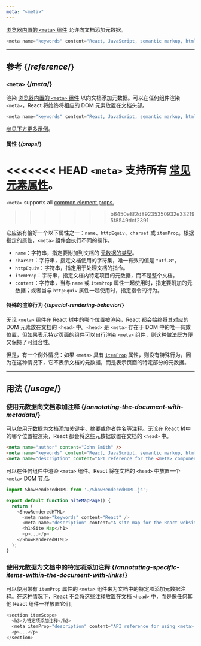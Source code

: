 ```yaml
---
meta: "<meta>"
---
```


<Intro>

[浏览器内置的 `<meta>` 组件](https://developer.mozilla.org/en-US/docs/Web/HTML/Element/meta) 允许向文档添加元数据。

```js
<meta name="keywords" content="React, JavaScript, semantic markup, html" />
```

</Intro>

<InlineToc />

---

## 参考 {/*reference*/}

### `<meta>` {/*meta*/}

渲染 [浏览器内置的 `<meta>` 组件](https://developer.mozilla.org/en-US/docs/Web/HTML/Element/meta) 以向文档添加元数据。可以在任何组件渲染 `<meta>`，React 将始终将相应的 DOM 元素放置在文档头部。

```js
<meta name="keywords" content="React, JavaScript, semantic markup, html" />
```

[参见下方更多示例](#usage)。

#### 属性 {/*props*/}

<<<<<<< HEAD
`<meta>` 支持所有 [常见元素属性](/reference/react-dom/components/common#props)。
=======
`<meta>` supports all [common element props.](/reference/react-dom/components/common#common-props)
>>>>>>> b6450e8f2d89235350932e332195f8549dcf2391

它应该有恰好一个以下属性之一：`name`、`httpEquiv`、`charset` 或 `itemProp`。根据指定的属性，`<meta>` 组件会执行不同的操作。

* `name`：字符串，指定要附加到文档的 [元数据的类型](https://developer.mozilla.org/en-US/docs/Web/HTML/Element/meta/name)。
* `charset`：字符串，指定文档使用的字符集，唯一有效的值是 `"utf-8"`。
* `httpEquiv`：字符串，指定用于处理文档的指令。
* `itemProp`：字符串，指定文档内特定项目的元数据，而不是整个文档。
* `content`：字符串，当与 `name` 或 `itemProp` 属性一起使用时，指定要附加的元数据；或者当与 `httpEquiv` 属性一起使用时，指定指令的行为。

#### 特殊的渲染行为 {/*special-rendering-behavior*/}

无论 `<meta>` 组件在 React 树中的哪个位置被渲染，React 都会始终将其对应的 DOM 元素放在文档的 `<head>` 中。`<head>` 是 `<meta>` 存在于 DOM 中的唯一有效位置，但如果表示特定页面的组件可以自行渲染 `<meta>` 组件，则这种做法既方便又保持了可组合性。

但是，有一个例外情况：如果 `<meta>` 具有 [`itemProp`](https://developer.mozilla.org/en-US/docs/Web/HTML/Global_attributes/itemprop) 属性，则没有特殊行为，因为在这种情况下，它不表示文档的元数据，而是表示页面的特定部分的元数据。

---

## 用法 {/*usage*/}

### 使用元数据向文档添加注释 {/*annotating-the-document-with-metadata*/}

可以使用元数据为文档添加关键字、摘要或作者姓名等注释。无论在 React 树中的哪个位置被渲染，React 都会将这些元数据放置在文档的 `<head>` 中。

```html
<meta name="author" content="John Smith" />
<meta name="keywords" content="React, JavaScript, semantic markup, html" />
<meta name="description" content="API reference for the <meta> component in React DOM" />
```

可以在任何组件中渲染 `<meta>` 组件。React 将在文档的 `<head>` 中放置一个 `<meta>` DOM 节点。

<SandpackWithHTMLOutput>

```js src/App.js active
import ShowRenderedHTML from './ShowRenderedHTML.js';

export default function SiteMapPage() {
  return (
    <ShowRenderedHTML>
      <meta name="keywords" content="React" />
      <meta name="description" content="A site map for the React website" />
      <h1>Site Map</h1>
      <p>...</p>
    </ShowRenderedHTML>
  );
}
```

</SandpackWithHTMLOutput>

### 使用元数据为文档中的特定项添加注释 {/*annotating-specific-items-within-the-document-with-links*/}

可以使用带有 `itemProp` 属性的 `<meta>` 组件来为文档中的特定项添加元数据注释。在这种情况下，React 不会将这些注释放置在文档 `<head>` 中，而是像任何其他 React 组件一样放置它们。

```js
<section itemScope>
  <h3>为特定项添加注释</h3>
  <meta itemProp="description" content="API reference for using <meta> with itemProp" />
  <p>...</p>
</section>
```
